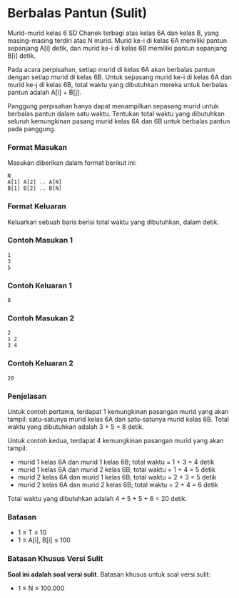 # Berbalas Pantun (Sulit)

Murid-murid kelas 6 SD Chanek terbagi atas kelas 6A dan kelas B, yang masing-masing terdiri atas N murid. Murid ke-i di kelas 6A memiliki pantun sepanjang A[i] detik, dan murid ke-i di kelas 6B memiliki pantun sepanjang B[i] detik.

Pada acara perpisahan, setiap murid di kelas 6A akan berbalas pantun dengan setiap murid di kelas 6B. Untuk sepasang murid ke-i di kelas 6A dan murid ke-j di kelas 6B, total waktu yang dibutuhkan mereka untuk berbalas pantun adalah A[i] + B[j].

Panggung perpisahan hanya dapat menampilkan sepasang murid untuk berbalas pantun dalam satu waktu. Tentukan total waktu yang dibutuhkan seluruh kemungkinan pasang murid kelas 6A dan 6B untuk berbalas pantun pada panggung.

### Format Masukan

Masukan diberikan dalam format berikut ini:

```
N
A[1] A[2] .. A[N]
B[1] B[2] .. B[N]
```

### Format Keluaran

Keluarkan sebuah baris berisi total waktu yang dibutuhkan, dalam detik.

### Contoh Masukan 1

```
1
3
5
```

### Contoh Keluaran 1

```
8
```

### Contoh Masukan 2

```
2
1 2
3 4
```

### Contoh Keluaran 2

```
20
```

### Penjelasan

Untuk contoh pertama, terdapat 1 kemungkinan pasangan murid yang akan tampil: satu-satunya murid kelas 6A dan satu-satunya murid kelas 6B. Total waktu yang dibutuhkan adalah 3 + 5 = 8 detik.

Untuk contoh kedua, terdapat 4 kemungkinan pasangan murid yang akan tampil:

- murid 1 kelas 6A dan murid 1 kelas 6B; total waktu = 1 + 3 = 4 detik
- murid 1 kelas 6A dan murid 2 kelas 6B; total waktu = 1 + 4 = 5 detik
- murid 2 kelas 6A dan murid 1 kelas 6B; total waktu = 2 + 3 = 5 detik
- murid 2 kelas 6A dan murid 2 kelas 6B; total waktu = 2 + 4 = 6 detik

Total waktu yang dibutuhkan adalah 4 + 5 + 5 + 6 = 20 detik.

### Batasan

- 1 ≤ T ≤ 10
- 1 ≤ A[i], B[i] ≤ 100

### Batasan Khusus Versi Sulit

**Soal ini adalah soal versi sulit**. Batasan khusus untuk soal versi sulit:

- 1 ≤ N ≤ 100.000
